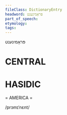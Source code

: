 ```yaml
---
fileClass: DictionaryEntry
headword: פּראָמינענט
part_of_speech: 
etymology: 
tags: 
---
```

פּראָמינענט

CENTRAL
========

HASIDIC
=======
= AMERICA = 

/prɔmɪˈnɛnt/